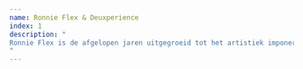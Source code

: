 ```yaml
---
name: Ronnie Flex & Deuxperience
index: 1
description: "
Ronnie Flex is de afgelopen jaren uitgegroeid tot het artistiek imponerende, boeiende en uitgesproken boegbeeld van een ongekend succesvolle generatie hiphopartiesten. De eigenzinnige, genre-overstijgende, performer heeft met zijn releases een abonnement op de hitlijsten. Samen met de band Deuxperience tourt hij sinds vorig jaar door Nederland. Met zijn eigen instrument ‘autotune’ en ondersteund door een fenomenale 9-koppige band komen zijn Caribische roots meer naar de voorgrond, en is stilstaan geen optie. Of zoals hij zelf zegt in het NRC: ‘Uiteindelijk wil ik gewoon een salsa-zanger zijn. Ik wil dat iedereen al gaat dansen zodra ik het podium op kom’.  
"
---
```

